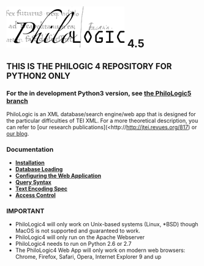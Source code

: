 # ![alt text](www/app/assets/img/philo.png) 4.5

## THIS IS THE PHILOGIC 4 REPOSITORY FOR PYTHON2 ONLY

### For the in development Python3 version, see [the PhiloLogic5 branch](https://github.com/ARTFL-Project/PhiloLogic4/tree/PhiloLogic5)

PhiloLogic is an XML database/search engine/web app that is designed
for the particular difficulties of TEI XML. For a more theoretical
description, you can refer to [our research publications](<http://http://jtei.revues.org/817) or [our blog](<http://artfl.blogspot.com>).

### Documentation

-   [**Installation**](docs/installation.md)
-   [**Database Loading**](docs/database_loading.md)
-   [**Configuring the Web Application**](docs/configure_web_app.md)
-   [**Query Syntax**](docs/query_syntax.md)
-   [**Text Encoding Spec**](docs/encoding_spec.md)
-   [**Access Control**](docs/access_control.md)

### IMPORTANT

-   PhiloLogic4 will only work on Unix-based systems (Linux, \*BSD) though MacOS is not supported and guaranteed to work.
-   PhiloLogic4 will only run on the Apache Webserver
-   PhiloLogic4 needs to run on Python 2.6 or 2.7
-   The PhiloLogic4 Web App will only work on modern web browsers: Chrome, Firefox, Safari, Opera, Internet Explorer 9 and up
